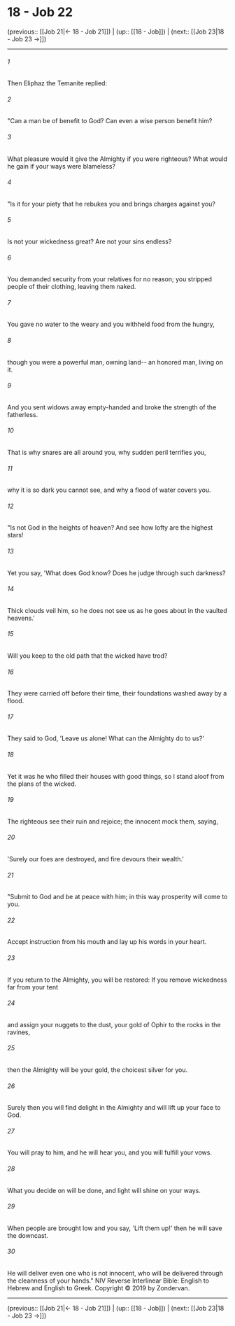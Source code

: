 # 18 - Job 22

(previous:: [[Job 21|← 18 - Job 21]]) | (up:: [[18 - Job]]) | (next:: [[Job 23|18 - Job 23 →]])

***


###### 1 
Then Eliphaz the Temanite replied: 

###### 2 
"Can a man be of benefit to God? Can even a wise person benefit him? 

###### 3 
What pleasure would it give the Almighty if you were righteous? What would he gain if your ways were blameless? 

###### 4 
"Is it for your piety that he rebukes you and brings charges against you? 

###### 5 
Is not your wickedness great? Are not your sins endless? 

###### 6 
You demanded security from your relatives for no reason; you stripped people of their clothing, leaving them naked. 

###### 7 
You gave no water to the weary and you withheld food from the hungry, 

###### 8 
though you were a powerful man, owning land-- an honored man, living on it. 

###### 9 
And you sent widows away empty-handed and broke the strength of the fatherless. 

###### 10 
That is why snares are all around you, why sudden peril terrifies you, 

###### 11 
why it is so dark you cannot see, and why a flood of water covers you. 

###### 12 
"Is not God in the heights of heaven? And see how lofty are the highest stars! 

###### 13 
Yet you say, 'What does God know? Does he judge through such darkness? 

###### 14 
Thick clouds veil him, so he does not see us as he goes about in the vaulted heavens.' 

###### 15 
Will you keep to the old path that the wicked have trod? 

###### 16 
They were carried off before their time, their foundations washed away by a flood. 

###### 17 
They said to God, 'Leave us alone! What can the Almighty do to us?' 

###### 18 
Yet it was he who filled their houses with good things, so I stand aloof from the plans of the wicked. 

###### 19 
The righteous see their ruin and rejoice; the innocent mock them, saying, 

###### 20 
'Surely our foes are destroyed, and fire devours their wealth.' 

###### 21 
"Submit to God and be at peace with him; in this way prosperity will come to you. 

###### 22 
Accept instruction from his mouth and lay up his words in your heart. 

###### 23 
If you return to the Almighty, you will be restored: If you remove wickedness far from your tent 

###### 24 
and assign your nuggets to the dust, your gold of Ophir to the rocks in the ravines, 

###### 25 
then the Almighty will be your gold, the choicest silver for you. 

###### 26 
Surely then you will find delight in the Almighty and will lift up your face to God. 

###### 27 
You will pray to him, and he will hear you, and you will fulfill your vows. 

###### 28 
What you decide on will be done, and light will shine on your ways. 

###### 29 
When people are brought low and you say, 'Lift them up!' then he will save the downcast. 

###### 30 
He will deliver even one who is not innocent, who will be delivered through the cleanness of your hands." NIV Reverse Interlinear Bible: English to Hebrew and English to Greek. Copyright © 2019 by Zondervan.

***

(previous:: [[Job 21|← 18 - Job 21]]) | (up:: [[18 - Job]]) | (next:: [[Job 23|18 - Job 23 →]])
